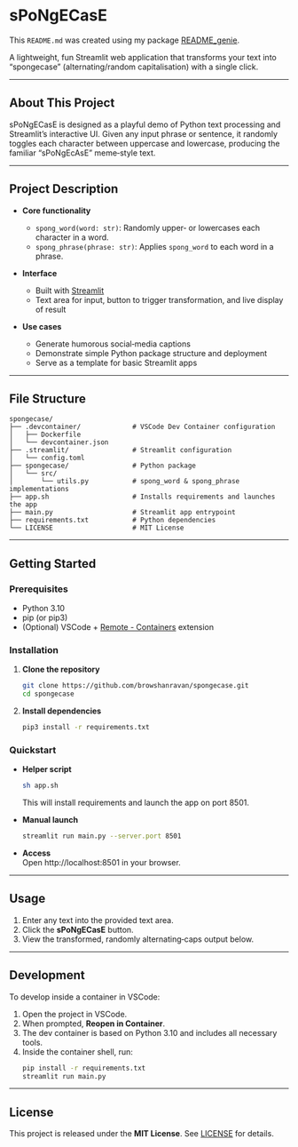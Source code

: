 # sPoNgECasE

This `README.md` was created using my package [README_genie](https://github.com/browshanravan/README_genie).

A lightweight, fun Streamlit web application that transforms your text into “spongecase” (alternating/random capitalisation) with a single click.

---

## About This Project

sPoNgECasE is designed as a playful demo of Python text processing and Streamlit’s interactive UI. Given any input phrase or sentence, it randomly toggles each character between uppercase and lowercase, producing the familiar “sPoNgEcAsE” meme‐style text.

---

## Project Description

- **Core functionality**  
  - `spong_word(word: str)`: Randomly upper‐ or lowercases each character in a word.  
  - `spong_phrase(phrase: str)`: Applies `spong_word` to each word in a phrase.

- **Interface**  
  - Built with [Streamlit](https://streamlit.io/)  
  - Text area for input, button to trigger transformation, and live display of result

- **Use cases**  
  - Generate humorous social‐media captions  
  - Demonstrate simple Python package structure and deployment  
  - Serve as a template for basic Streamlit apps

---

## File Structure

```
spongecase/
├── .devcontainer/             # VSCode Dev Container configuration
│   ├── Dockerfile
│   └── devcontainer.json
├── .streamlit/                # Streamlit configuration
│   └── config.toml
├── spongecase/                # Python package
│   └── src/
│       └── utils.py           # spong_word & spong_phrase implementations
├── app.sh                     # Installs requirements and launches the app
├── main.py                    # Streamlit app entrypoint
├── requirements.txt           # Python dependencies
└── LICENSE                    # MIT License
```

---

## Getting Started

### Prerequisites

- Python 3.10  
- pip (or pip3)  
- (Optional) VSCode + [Remote - Containers](https://code.visualstudio.com/docs/remote/containers) extension  

### Installation

1. **Clone the repository**  
   ```bash
   git clone https://github.com/browshanravan/spongecase.git
   cd spongecase
   ```

2. **Install dependencies**  
   ```bash
   pip3 install -r requirements.txt
   ```

### Quickstart

- **Helper script**  
  ```bash
  sh app.sh
  ```
  This will install requirements and launch the app on port 8501.

- **Manual launch**  
  ```bash
  streamlit run main.py --server.port 8501
  ```

- **Access**  
  Open http://localhost:8501 in your browser.

---

## Usage

1. Enter any text into the provided text area.  
2. Click the **sPoNgECasE** button.  
3. View the transformed, randomly alternating‐caps output below.

---

## Development

To develop inside a container in VSCode:

1. Open the project in VSCode.  
2. When prompted, **Reopen in Container**.  
3. The dev container is based on Python 3.10 and includes all necessary tools.  
4. Inside the container shell, run:
   ```bash
   pip install -r requirements.txt
   streamlit run main.py
   ```

---

## License

This project is released under the **MIT License**. See [LICENSE](LICENSE) for details.